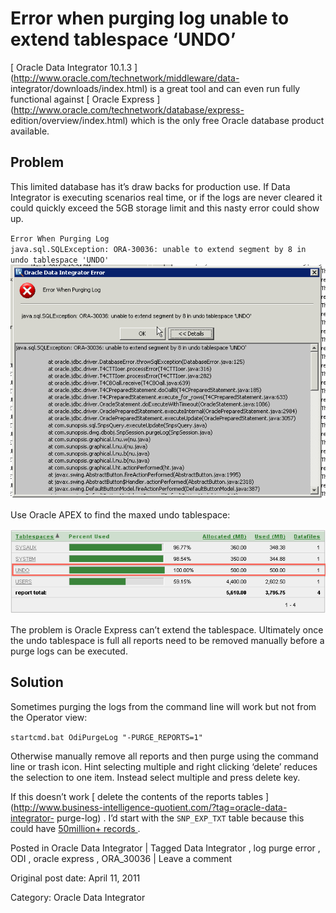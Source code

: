 # Error when purging log unable to extend tablespace ‘UNDO’

[ Oracle Data Integrator 10.1.3
](http://www.oracle.com/technetwork/middleware/data-
integrator/downloads/index.html) is a great tool and can even run fully
functional against [ Oracle Express
](http://www.oracle.com/technetwork/database/express-
edition/overview/index.html) which is the only free Oracle database product
available.

##  Problem

This limited database has it’s draw backs for production use. If Data
Integrator is executing scenarios real time, or if the logs are never cleared
it could quickly exceed the 5GB storage limit and this nasty error could show
up.

` Error When Purging Log `  
` java.sql.SQLException: ORA-30036: unable to extend segment by 8 in undo
tablespace 'UNDO' `  
![error message](/images/error-when-purging-log.png)

Use Oracle APEX to find the maxed undo tablespace:

![](/images/maxed_undo_ts.png)

The problem is Oracle Express can’t extend the tablespace. Ultimately once the
undo tablespace is full all reports need to be removed manually before a purge
logs can be executed.

##  Solution

Sometimes purging the logs from the command line will work but not from the
Operator view:

` startcmd.bat OdiPurgeLog "-PURGE_REPORTS=1" `

Otherwise manually remove all reports and then purge using the command line or
trash icon. Hint selecting multiple and right clicking ‘delete’ reduces the
selection to one item. Instead select multiple and press delete key.

If this doesn’t work [ delete the contents of the reports tables
](http://www.business-intelligence-quotient.com/?tag=oracle-data-integrator-
purge-log) . I’d start with the ` SNP_EXP_TXT ` table because this could have
[ 50million+ records ](http://odiexperts.com/tag/purge-logs) .

Posted in Oracle Data Integrator | Tagged Data Integrator , log purge error , ODI , oracle express , ORA_30036 | Leave a comment 


Original post date: April 11, 2011

Category: Oracle Data Integrator